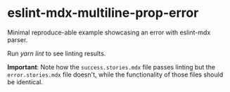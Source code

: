 # eslint-mdx-multiline-prop-error
Minimal reproduce-able example showcasing an error with eslint-mdx parser.

Run _yarn lint_ to see linting results.

**Important**: Note how the `success.stories.mdx` file passes linting but the `error.stories.mdx` 
file doesn't, while the functionality of those files should be identical.
